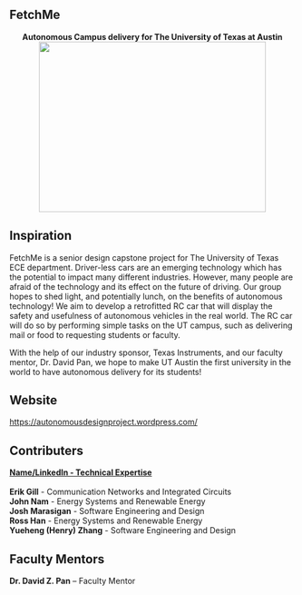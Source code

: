 ## FetchMe
<p align="center">
<strong>Autonomous Campus delivery for The University of Texas at Austin</strong><br>

  <img width="400" height="300" src="http://tinyimg.io/i/H6cgMyd.png">
</p>

## Inspiration

FetchMe is a senior design capstone project for The University of Texas ECE department. 
Driver-less cars are an emerging technology which has the potential to impact many different industries. However, many people are afraid of the technology and its effect on the future of driving. Our group hopes to shed light, and potentially lunch, on the benefits of autonomous technology! We aim to develop a retrofitted RC car that will display the safety and usefulness of autonomous vehicles in the real world. The RC car will do so by performing simple tasks on the UT campus, such as delivering mail or food to requesting students or faculty.<br>

With the help of our industry sponsor, Texas Instruments, and our faculty mentor, Dr. David Pan, we hope to make UT Austin the first university in the world to have autonomous delivery for its students!

## Website
https://autonomousdesignproject.wordpress.com/

## Contributers

<p>
<u><b>Name/LinkedIn - Technical Expertise</b></u><br><br>
<b>Erik Gill</b> - Communication Networks and Integrated Circuits <br>
  <a href="https://www.linkedin.com/in/john-nam-a8a629116/" style="text-decoration: none">
  <b>John Nam</b></a> - Energy Systems and Renewable Energy<br>
  <a href="https://www.linkedin.com/in/joshmarasigan/" style="text-decoration: none">
  <b>Josh Marasigan</b></a> - Software Engineering and Design<br>
  <a href="https://www.linkedin.com/in/ross-han-30567489/" style="text-decoration: none">
  <b>Ross Han</b></a> - Energy Systems and Renewable Energy<br>
  <a href="https://www.linkedin.com/in/yueheng-zhang/" style="text-decoration: none">
  <b>Yueheng (Henry) Zhang</b></a> - Software Engineering and Design<br>
</p>

## Faculty Mentors

<p>
  <a href="http://www.ece.utexas.edu/people/faculty/david-z-pan" style="text-decoration: none"><b>Dr. David Z. Pan</b></a> – Faculty Mentor
</p>
